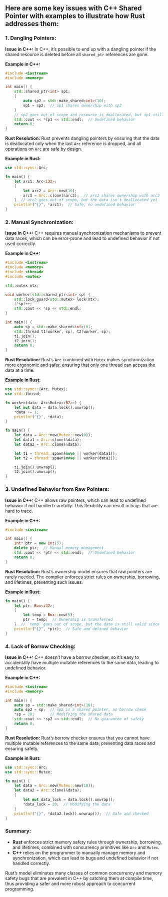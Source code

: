 
## Here are some key issues with C++ Shared Pointer  with examples to illustrate how Rust addresses them:

### 1. **Dangling Pointers:**
**Issue in C++:**
In C++, it’s possible to end up with a dangling pointer if the shared resource is deleted before all `shared_ptr` references are gone.

**Example in C++:**
```cpp
#include <iostream>
#include <memory>

int main() {
    std::shared_ptr<int> sp1;
    {
        auto sp2 = std::make_shared<int>(10);
        sp1 = sp2;  // sp1 shares ownership with sp2
    }
    // sp2 goes out of scope and resource is deallocated, but sp1 still points to it
    std::cout << *sp1 << std::endl;  // Undefined behavior
    return 0;
}
```

**Rust Resolution:**
Rust prevents dangling pointers by ensuring that the data is deallocated only when the last `Arc` reference is dropped, and all operations on `Arc` are safe by design.

**Example in Rust:**
```rust
use std::sync::Arc;

fn main() {
    let arc1: Arc<i32>;
    {
        let arc2 = Arc::new(10);
        arc1 = Arc::clone(&arc2);  // arc1 shares ownership with arc2
    }  // arc2 goes out of scope, but the data isn't deallocated yet
    println!("{}", *arc1);  // Safe, no undefined behavior
}
```

### 2. **Manual Synchronization:**
**Issue in C++:**
C++ requires manual synchronization mechanisms to prevent data races, which can be error-prone and lead to undefined behavior if not used correctly.

**Example in C++:**
```cpp
#include <iostream>
#include <memory>
#include <thread>
#include <mutex>

std::mutex mtx;

void worker(std::shared_ptr<int> sp) {
    std::lock_guard<std::mutex> lock(mtx);
    (*sp)++;
    std::cout << *sp << std::endl;
}

int main() {
    auto sp = std::make_shared<int>(0);
    std::thread t1(worker, sp), t2(worker, sp);
    t1.join();
    t2.join();
    return 0;
}
```

**Rust Resolution:**
Rust’s `Arc` combined with `Mutex` makes synchronization more ergonomic and safer, ensuring that only one thread can access the data at a time.

**Example in Rust:**
```rust
use std::sync::{Arc, Mutex};
use std::thread;

fn worker(data: Arc<Mutex<i32>>) {
    let mut data = data.lock().unwrap();
    *data += 1;
    println!("{}", *data);
}

fn main() {
    let data = Arc::new(Mutex::new(0));
    let data1 = Arc::clone(&data);
    let data2 = Arc::clone(&data);

    let t1 = thread::spawn(move || worker(data1));
    let t2 = thread::spawn(move || worker(data2));

    t1.join().unwrap();
    t2.join().unwrap();
}
```

### 3. **Undefined Behavior from Raw Pointers:**
**Issue in C++:**
C++ allows raw pointers, which can lead to undefined behavior if not handled carefully. This flexibility can result in bugs that are hard to trace.

**Example in C++:**
```cpp
#include <iostream>

int main() {
    int* ptr = new int(5);
    delete ptr;  // Manual memory management
    std::cout << *ptr << std::endl;  // Undefined behavior
    return 0;
}
```

**Rust Resolution:**
Rust’s ownership model ensures that raw pointers are rarely needed. The compiler enforces strict rules on ownership, borrowing, and lifetimes, preventing such issues.

**Example in Rust:**
```rust
fn main() {
    let ptr: Box<i32>;
    {
        let temp = Box::new(5);
        ptr = temp;  // Ownership is transferred
    }  // `temp` goes out of scope, but the data is still valid since `ptr` owns it
    println!("{}", *ptr);  // Safe and defined behavior
}
```

### 4. **Lack of Borrow Checking:**
**Issue in C++:**
C++ doesn’t have a borrow checker, so it’s easy to accidentally have multiple mutable references to the same data, leading to undefined behavior.

**Example in C++:**
```cpp
#include <iostream>
#include <memory>

int main() {
    auto sp = std::make_shared<int>(10);
    auto sp2 = sp;  // sp2 is a shared pointer, no borrow check
    *sp = 20;       // Modifying the shared data
    std::cout << *sp2 << std::endl;  // No guarantee of safety
    return 0;
}
```

**Rust Resolution:**
Rust’s borrow checker ensures that you cannot have multiple mutable references to the same data, preventing data races and ensuring safety.

**Example in Rust:**
```rust
use std::sync::Arc;
use std::sync::Mutex;

fn main() {
    let data = Arc::new(Mutex::new(10));
    let data2 = Arc::clone(&data);
    {
        let mut data_lock = data.lock().unwrap();
        *data_lock = 20;  // Modifying the data
    }
    println!("{}", *data2.lock().unwrap());  // Safe and checked
}
```

### Summary:
- **Rust** enforces strict memory safety rules through ownership, borrowing, and lifetimes, combined with concurrency primitives like `Arc` and `Mutex`.
- **C++** relies on the programmer to manually manage memory and synchronization, which can lead to bugs and undefined behavior if not handled correctly.

Rust’s model eliminates many classes of common concurrency and memory safety bugs that are prevalent in C++ by catching them at compile time, thus providing a safer and more robust approach to concurrent programming.
